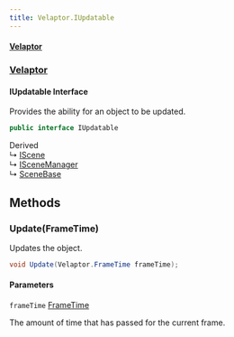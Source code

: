 ```yaml
---
title: Velaptor.IUpdatable
---
```


#### [Velaptor](Namespaces.md 'Velaptor Namespaces')
### [Velaptor](Velaptor.md 'Velaptor')

#### IUpdatable Interface

Provides the ability for an object to be updated.

```csharp
public interface IUpdatable
```

Derived  
&#8627; [IScene](Velaptor.Scene.IScene.md 'Velaptor.Scene.IScene')  
&#8627; [ISceneManager](Velaptor.Scene.ISceneManager.md 'Velaptor.Scene.ISceneManager')  
&#8627; [SceneBase](Velaptor.Scene.SceneBase.md 'Velaptor.Scene.SceneBase')
## Methods

<a name='Velaptor.IUpdatable.Update(Velaptor.FrameTime)'></a>

### Update(FrameTime) 

Updates the object.

```csharp
void Update(Velaptor.FrameTime frameTime);
```
#### Parameters

<a name='Velaptor.IUpdatable.Update(Velaptor.FrameTime).frameTime'></a>

`frameTime` [FrameTime](Velaptor.FrameTime.md 'Velaptor.FrameTime')

The amount of time that has passed for the current frame.

